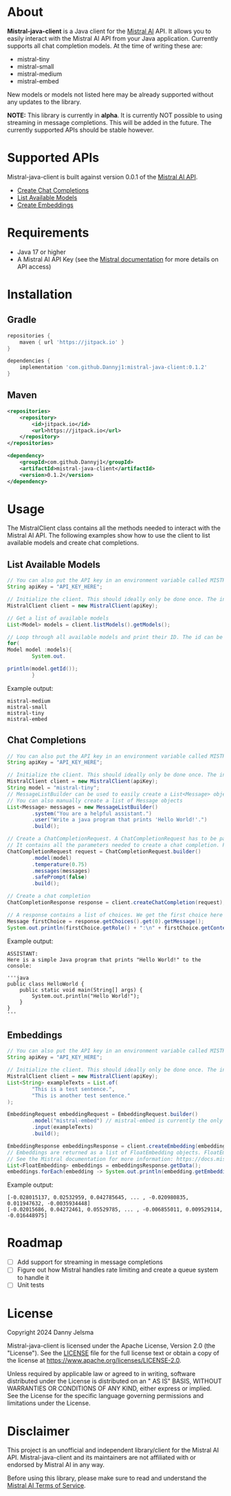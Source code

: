 # About

**Mistral-java-client** is a Java client for the [Mistral AI](https://mistral.ai/) API. It allows you to easily interact
with the Mistral AI API from your Java application.
Currently supports all chat completion models. At the time of writing these are:

- mistral-tiny
- mistral-small
- mistral-medium
- mistral-embed

New models or models not listed here may be already supported without any updates to the library.

**NOTE:** This library is currently in **alpha**. It is currently NOT possible to using streaming in message
completions. This will be added in the future. The currently supported APIs should be stable
however.

# Supported APIs

Mistral-java-client is built against version 0.0.1 of the [Mistral AI API](https://docs.mistral.ai/api/).

- [Create Chat Completions](https://docs.mistral.ai/api/#operation/createChatCompletion)
- [List Available Models](https://docs.mistral.ai/api/#operation/listModels)
- [Create Embeddings](https://docs.mistral.ai/guides/embeddings/)

# Requirements

- Java 17 or higher
- A Mistral AI API Key (see the [Mistral documentation](https://docs.mistral.ai/#api-access) for more details on API
  access)

# Installation

## Gradle

```groovy
repositories {
    maven { url 'https://jitpack.io' }
}

dependencies {
    implementation 'com.github.Dannyj1:mistral-java-client:0.1.2'
}
```

## Maven

```xml
<repositories>
    <repository>
        <id>jitpack.io</id>
        <url>https://jitpack.io</url>
    </repository>
</repositories>

<dependency>
    <groupId>com.github.Dannyj1</groupId>
    <artifactId>mistral-java-client</artifactId>
    <version>0.1.2</version>
</dependency>
```

# Usage

The MistralClient class contains all the methods needed to interact with the Mistral AI API. The following examples show
how to use the client to list available models and create chat completions.

## List Available Models

```java
// You can also put the API key in an environment variable called MISTRAL_API_KEY and remove the apiKey parameter given to the MistralClient constructor
String apiKey = "API_KEY_HERE";

// Initialize the client. This should ideally only be done once. The instance should be re-used for multiple requests
MistralClient client = new MistralClient(apiKey);

// Get a list of available models
List<Model> models = client.listModels().getModels();

// Loop through all available models and print their ID. The id can be used to specify the model when creating chat completions
for(
Model model :models){
        System.out.

println(model.getId());
        }
```

Example output:

```
mistral-medium
mistral-small
mistral-tiny
mistral-embed
```

## Chat Completions

```java
// You can also put the API key in an environment variable called MISTRAL_API_KEY and remove the apiKey parameter given to the MistralClient constructor
String apiKey = "API_KEY_HERE";

// Initialize the client. This should ideally only be done once. The instance should be re-used for multiple requests
MistralClient client = new MistralClient(apiKey);
String model = "mistral-tiny";
// MessageListBuilder can be used to easily create a List<Message> object, with the method specifying the role.
// You can also manually create a list of Message objects
List<Message> messages = new MessageListBuilder()
        .system("You are a helpful assistant.")
        .user("Write a java program that prints 'Hello World!'.")
        .build();

// Create a ChatCompletionRequest. A ChatCompletionRequest has to be passed to the createChatCompletion method.
// It contains all the parameters needed to create a chat completion. Parameters not specified will be set to their default values.
ChatCompletionRequest request = ChatCompletionRequest.builder()
        .model(model)
        .temperature(0.75)
        .messages(messages)
        .safePrompt(false)
        .build();

// Create a chat completion
ChatCompletionResponse response = client.createChatCompletion(request);

// A response contains a list of choices. We get the first choice here and print it
Message firstChoice = response.getChoices().get(0).getMessage();
System.out.println(firstChoice.getRole() + ":\n" + firstChoice.getContent() + "\n");
```

Example output:

```
ASSISTANT:
Here is a simple Java program that prints "Hello World!" to the console:

'''java
public class HelloWorld {
    public static void main(String[] args) {
        System.out.println("Hello World!");
    }
}
'''
```

## Embeddings

```java
// You can also put the API key in an environment variable called MISTRAL_API_KEY and remove the apiKey parameter given to the MistralClient constructor
String apiKey = "API_KEY_HERE";

// Initialize the client. This should ideally only be done once. The instance should be re-used for multiple requests
MistralClient client = new MistralClient(apiKey);
List<String> exampleTexts = List.of(
        "This is a test sentence.",
        "This is another test sentence."
);

EmbeddingRequest embeddingRequest = EmbeddingRequest.builder()
        .model("mistral-embed") // mistral-embed is currently the only model available for embedding
        .input(exampleTexts)
        .build();

EmbeddingResponse embeddingsResponse = client.createEmbedding(embeddingRequest);
// Embeddings are returned as a list of FloatEmbedding objects. FloatEmbedding objects contain a list of floats per input string.
// See the Mistral documentation for more information: https://docs.mistral.ai/guides/embeddings/
List<FloatEmbedding> embeddings = embeddingsResponse.getData();
embeddings.forEach(embedding -> System.out.println(embedding.getEmbedding()));
```

Example output:

```
[-0.028015137, 0.02532959, 0.042785645, ... , -0.020980835, 0.011947632, -0.0035934448]
[-0.02015686, 0.04272461, 0.05529785, ... , -0.006855011, 0.009529114, -0.016448975]
```

# Roadmap

- [ ] Add support for streaming in message completions
- [ ] Figure out how Mistral handles rate limiting and create a queue system to handle it
- [ ] Unit tests

# License

Copyright 2024 Danny Jelsma

Mistral-java-client is licensed under the Apache License, Version 2.0 (the "License"). See the [LICENSE](LICENSE) file
for the full license text or obtain a copy of the license at https://www.apache.org/licenses/LICENSE-2.0.

Unless required by applicable law or agreed to in writing, software distributed under the License is distributed on an "
AS IS" BASIS, WITHOUT WARRANTIES OR CONDITIONS OF ANY KIND, either express or implied. See the License for the specific
language governing permissions and limitations under the License.

# Disclaimer

This project is an unofficial and independent library/client for the Mistral AI API. Mistral-java-client and its
maintainers are not affiliated with or endorsed by Mistral AI in any way.

Before using this library, please make sure to read and understand
the [Mistral AI Terms of Service](https://mistral.ai/terms-of-service/).
